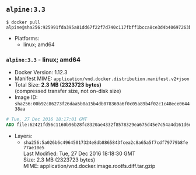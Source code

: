 ## `alpine:3.3`

```console
$ docker pull alpine@sha256:925991fda395a81dd67f22f7d740c117fbff1bcca8ce3d4b40697263b5a11557
```

-	Platforms:
	-	linux; amd64

### `alpine:3.3` - linux; amd64

-	Docker Version: 1.12.3
-	Manifest MIME: `application/vnd.docker.distribution.manifest.v2+json`
-	Total Size: **2.3 MB (2323723 bytes)**  
	(compressed transfer size, not on-disk size)
-	Image ID: `sha256:00b92c86273f26daa5b0a15b4db078369a6f0c05a89b4f02c1c48ece064438aa`

```dockerfile
# Tue, 27 Dec 2016 18:17:01 GMT
ADD file:62421fd56c1160b96b28fc8320ae4332f8578329ea675d45e7c54a4d161d6d89 in / 
```

-	Layers:
	-	`sha256:5a026b6c49645017324e8db8865843fcea2c8a65a5f7cdf79779b8fe77ae10e5`  
		Last Modified: Tue, 27 Dec 2016 18:18:30 GMT  
		Size: 2.3 MB (2323723 bytes)  
		MIME: application/vnd.docker.image.rootfs.diff.tar.gzip
